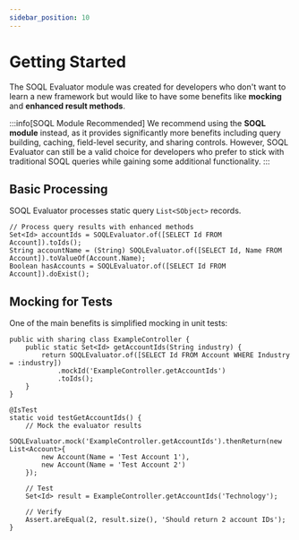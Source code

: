 ```yaml
---
sidebar_position: 10
---
```


# Getting Started

The SOQL Evaluator module was created for developers who don't want to learn a new framework but would like to have some benefits like **mocking** and **enhanced result methods**.

:::info[SOQL Module Recommended]
We recommend using the **SOQL module** instead, as it provides significantly more benefits including query building, caching, field-level security, and sharing controls. However, SOQL Evaluator can still be a valid choice for developers who prefer to stick with traditional SOQL queries while gaining some additional functionality.
:::

## Basic Processing

SOQL Evaluator processes static query `List<SObject>` records.

```apex
// Process query results with enhanced methods
Set<Id> accountIds = SOQLEvaluator.of([SELECT Id FROM Account]).toIds();
String accountName = (String) SOQLEvaluator.of([SELECT Id, Name FROM Account]).toValueOf(Account.Name);
Boolean hasAccounts = SOQLEvaluator.of([SELECT Id FROM Account]).doExist();
```

## Mocking for Tests

One of the main benefits is simplified mocking in unit tests:

```apex title="ExampleController.cls"
public with sharing class ExampleController {
    public static Set<Id> getAccountIds(String industry) {
        return SOQLEvaluator.of([SELECT Id FROM Account WHERE Industry = :industry])
            .mockId('ExampleController.getAccountIds')
            .toIds();
    }
}
```

```apex title="Test Implementation"
@IsTest
static void testGetAccountIds() {
    // Mock the evaluator results
    SOQLEvaluator.mock('ExampleController.getAccountIds').thenReturn(new List<Account>{
        new Account(Name = 'Test Account 1'),
        new Account(Name = 'Test Account 2')
    });

    // Test
    Set<Id> result = ExampleController.getAccountIds('Technology');

    // Verify
    Assert.areEqual(2, result.size(), 'Should return 2 account IDs');
}
```
